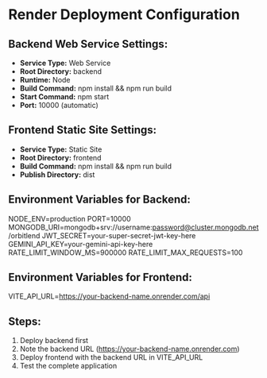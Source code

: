 # Render Deployment Configuration

## Backend Web Service Settings:
- **Service Type:** Web Service
- **Root Directory:** backend
- **Runtime:** Node
- **Build Command:** npm install && npm run build
- **Start Command:** npm start
- **Port:** 10000 (automatic)

## Frontend Static Site Settings:
- **Service Type:** Static Site  
- **Root Directory:** frontend
- **Build Command:** npm install && npm run build
- **Publish Directory:** dist

## Environment Variables for Backend:
NODE_ENV=production
PORT=10000
MONGODB_URI=mongodb+srv://username:password@cluster.mongodb.net/orbitlend
JWT_SECRET=your-super-secret-jwt-key-here
GEMINI_API_KEY=your-gemini-api-key-here
RATE_LIMIT_WINDOW_MS=900000
RATE_LIMIT_MAX_REQUESTS=100

## Environment Variables for Frontend:
VITE_API_URL=https://your-backend-name.onrender.com/api

## Steps:
1. Deploy backend first
2. Note the backend URL (https://your-backend-name.onrender.com)
3. Deploy frontend with the backend URL in VITE_API_URL
4. Test the complete application

